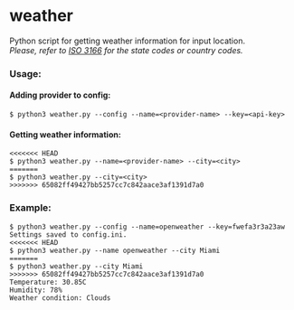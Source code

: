 # weather
Python script for getting weather information for input location.  
_Please, refer to [ISO 3166](https://www.iso.org/obp/ui/#search) for the state codes or country codes._
### Usage:
#### Adding provider to config:
```
$ python3 weather.py --config --name=<provider-name> --key=<api-key>
```
#### Getting weather information:
```
<<<<<<< HEAD
$ python3 weather.py --name=<provider-name> --city=<city>
=======
$ python3 weather.py --city=<city>
>>>>>>> 65082ff49427bb5257cc7c842aace3af1391d7a0
```
### Example:
```
$ python3 weather.py --config --name=openweather --key=fwefa3r3a23aw
Settings saved to config.ini.
<<<<<<< HEAD
$ python3 weather.py --name openweather --city Miami
=======
$ python3 weather.py --city Miami
>>>>>>> 65082ff49427bb5257cc7c842aace3af1391d7a0
Temperature: 30.85C
Humidity: 78%
Weather condition: Clouds
```
